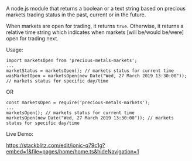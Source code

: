 
A node.js module that returns a boolean or a text string based on precious markets trading status in the past, current or in the future.

When markets are open for trading, it returns <code>true</code>. Otherwise, it returns a relative time string which indicates when markets [will be/would be/were] open for trading next.

Usage:
```
import marketsOpen from 'precious-metals-markets';
...
marketStatus = marketsOpen(); // markets status for current time
wasMarketOpen = marketsOpen(new Date("Wed, 27 March 2019 13:30:00")); // markets status for specific day/time
```
OR
```
const marketsOpen = require('precious-metals-markets');
...
marketsOpen(); // markets status for current time
marketsOpen(new Date("Wed, 27 March 2019 13:30:00")); // markets status for specific day/time
```

Live Demo:

https://stackblitz.com/edit/ionic-q79c1g?embed=1&file=pages/home/home.ts&hideNavigation=1
